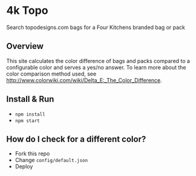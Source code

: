 # 4k Topo
Search topodesigns.com bags for a Four Kitchens branded bag or pack

## Overview
This site calculates the color difference of bags and packs compared to a configurable color and serves a yes/no answer. To learn more about the color comparison method used, see http://www.colorwiki.com/wiki/Delta_E:_The_Color_Difference.

## Install & Run
* `npm install`
* `npm start`

## How do I check for a different color?
* Fork this repo
* Change `config/default.json`
* Deploy
